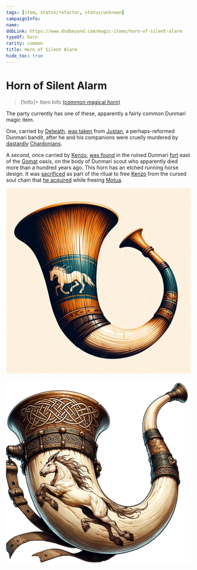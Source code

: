 ```yaml
---
tags: [item, status/refactor, status/unknown]
campaignInfo:
name:
ddbLink: https://www.dndbeyond.com/magic-items/horn-of-silent-alarm
typeOf: horn
rarity: common
title: Horn of Silent Alarm
hide_toc: true
---
```

# Horn of Silent Alarm
>[!info]+ Item Info
> [(common magical horn)](https://www.dndbeyond.com/magic-items/horn-of-silent-alarm)



The party currently has one of these, apparently a fairly common Dunmari magic item.

One, carried by [Delwath](<../../../../people/pcs/dunmar-fellowship/delwath.md>), [was taken](<../../session-notes/session-45-dufr.md>) from [Justan](<../../../../people/dunmari/justan.md>), a perhaps-reformed Dunmari bandit, after he and his companions were cruelly murdered by [dastardly](<../../../../people/chardonians/casian.md>) [Chardonians](<../../../../people/chardonians/kadmos.md>).

A second, once carried by [Kenzo](<../../../../people/pcs/dunmar-fellowship/kenzo.md>), [was found](<../../session-notes/session-3-dufr.md>) in the ruined Dunmari [fort](<../../../../gazetteer/greater-dunmar/dunmari-basin/dunmari-fort-gomat.md>) east of the [Gomat](<../../../../gazetteer/greater-dunmar/dunmari-basin/gomat.md>) oasis, on the body of Dunmari scout who apparently died more than a hundred years ago. This horn has an etched running horse design. It was [sacrificed](<../../session-notes/session-69-dufr.md>) as part of the ritual to free [Kenzo](<../../../../people/pcs/dunmar-fellowship/kenzo.md>) from the cursed soul chain that [he acquired](<../../session-notes/session-57-dufr.md>) while freeing [Motua](<../../../../people/extraplanar-powers/motua.md>).

![Horn Of Warning 2](../../../../assets/horn-of-warning-2.png)

![Horn Of Warning 1](../../../../assets/horn-of-warning-1.png)


